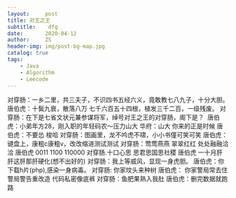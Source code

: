 ```yaml
---
layout:     post
title: 对王之王
subtitle:    dfg
date:       2020-04-12
author:     ZS
header-img: img/post-bg-map.jpg
catalog: true
tags: 
    - Java
    - Algorithm
    - Leecode
---
```



对穿肠：一乡二里，共三夫子，不识四书五经六义，竟敢教七八九子，十分大胆。
唐伯虎：十鬓九衰，散落八万 七千六百五十四根，植发三千二百，一级残废。
对穿肠：在下是七省文状元兼参谋将军，绰号对王之王的对穿肠，阁下是？ 
唐伯虎：小弟年方28，刚入职的年轻码农～压力山大
华府：山大 你来的正是时候
唐伯虎：不要怂 梭哈
对穿肠：图画里，龙不吟虎不啸，小小书僮可笑可笑
唐伯虎：键盘上，康粗c康粗v，改改缩进测试测试
对穿肠：莺莺燕燕 翠翠红红 处处融融洽洽
唐伯虎 0011  1100 110000
对穿肠.十口心思    思君思国思社稷
唐伯虎 一十月肝  肝这肝那肝硬化(想不出好的)
对穿肠：我上等威风，显现一身虎胆。
唐伯虎：你下载h片(php),感染一身病毒。
对穿肠: 你家坟头来种树
唐伯虎： 你家警局常去住
              警局警告重改造
              代码私密像底裤
对穿肠：鱼肥果熟入我肚
唐伯虎：删完数据就跑路